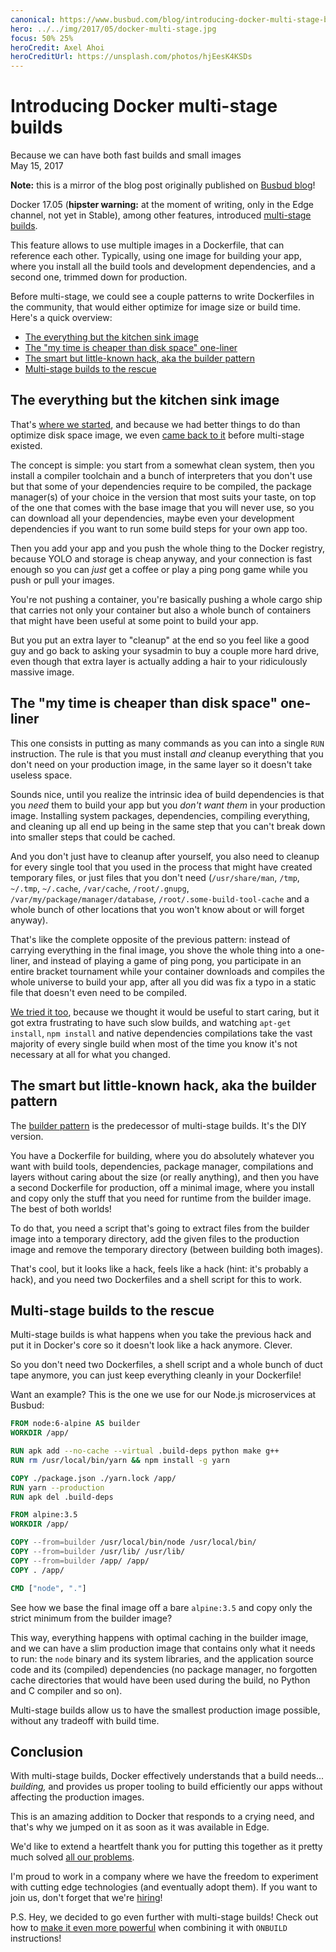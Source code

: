 ```yaml
---
canonical: https://www.busbud.com/blog/introducing-docker-multi-stage-builds/
hero: ../../img/2017/05/docker-multi-stage.jpg
focus: 50% 25%
heroCredit: Axel Ahoi
heroCreditUrl: https://unsplash.com/photos/hjEesK4KSDs
---
```


# Introducing Docker multi-stage builds
Because we can have both fast builds and small images  
May 15, 2017

<div class="note">

**Note:** this is a mirror of the blog post originally published on
[Busbud blog](https://www.busbud.com/blog/introducing-docker-multi-stage-builds/)!

</div>


Docker 17.05 (**hipster warning:** at the moment of writing, only in the
Edge channel, not yet in Stable), among other features, introduced
[multi-stage builds][multi-stage].

[multi-stage]: https://docs.docker.com/engine/userguide/eng-image/multistage-build/

This feature allows to use multiple images in a Dockerfile, that can
reference each other. Typically, using one image for building your app,
where you install all the build tools and development dependencies, and
a second one, trimmed down for production.

Before multi-stage, we could see a couple patterns to write Dockerfiles
in the community, that would either optimize for image size or build
time. Here's a quick overview:

* [The everything but the kitchen sink image](#the-everything-but-the-kitchen-sink-image)
* [The "my time is cheaper than disk space" one-liner](#the-my-time-is-cheaper-than-disk-space-one-liner)
* [The smart but little-known hack, aka the builder pattern](#the-smart-but-little-known-hack-aka-the-builder-pattern)
* [Multi-stage builds to the rescue](#multi-stage-builds-to-the-rescue)

## The everything but the kitchen sink image

That's [where we started](dockerfiles-history.md#2015-12-03-baby-steps-at-docker),
and because we had better things to do than optimize disk space image,
we even [came back to it](dockerfiles-history.md#2017-01-20-no-base-images)
before multi-stage existed.

The concept is simple: you start from a somewhat clean system, then you
install a compiler toolchain and a bunch of interpreters that you don't
use but that some of your dependencies require to be compiled, the
package manager(s) of your choice in the version that most suits your
taste, on top of the one that comes with the base image that you will
never use, so you can download all your dependencies, maybe even your
development dependencies if you want to run some build steps for your
own app too.

Then you add your app and you push the whole thing to the Docker
registry, because YOLO and storage is cheap anyway, and your connection
is fast enough so you can *just* get a coffee or play a ping pong game
while you push or pull your images.

You're not pushing a container, you're basically pushing a whole cargo
ship that carries not only your container but also a whole bunch of
containers that might have been useful at some point to build your app.

But you put an extra layer to "cleanup" at the end so you feel like a
good guy and go back to asking your sysadmin to buy a couple more hard
drive, even though that extra layer is actually adding a hair to your
ridiculously massive image.

## The "my time is cheaper than disk space" one-liner

This one consists in putting as many commands as you can into a single
`RUN` instruction. The rule is that you must install *and* cleanup
everything that you don't need on your production image, in the same
layer so it doesn't take useless space.

Sounds nice, until you realize the intrinsic idea of build dependencies
is that you *need* them to build your app but you *don't want them* in
your production image. Installing system packages, dependencies,
compiling everything, and cleaning up all end up being in the same step
that you can't break down into smaller steps that could be cached.

And you don't just have to cleanup after yourself, you also need to
cleanup for every single tool that you used in the process that might
have created temporary files, or just files that you don't need
(`/usr/share/man`, `/tmp`, `~/.tmp`, `~/.cache`, `/var/cache`,
`/root/.gnupg`, `/var/my/package/manager/database`,
`/root/.some-build-tool-cache` and a whole bunch of other locations that
you won't know about or will forget anyway).

That's like the complete opposite of the previous pattern: instead of
carrying everything in the final image, you shove the whole thing into a
one-liner, and instead of playing a game of ping pong, you participate
in an entire bracket tournament while your container downloads and
compiles the whole universe to build your app, after all you did was fix
a typo in a static file that doesn't even need to be compiled.

[We tried it too](dockerfiles-history.md#2016-02-24-first-optimizations),
because we thought it would be useful to start caring, but it got extra
frustrating to have such slow builds, and watching `apt-get install`,
`npm install` and native dependencies compilations take the vast
majority of every single build when most of the time you know
it's not necessary at all for what you changed.

## The smart but little-known hack, aka the builder pattern

The [builder pattern][builder-pattern] is the predecessor of multi-stage
builds. It's the DIY version.

[builder-pattern]: http://blog.alexellis.io/mutli-stage-docker-builds/#whatwasthebuilderpattern

You have a Dockerfile for building, where you do absolutely whatever you
want with build tools, dependencies, package manager, compilations and
layers without caring about the size (or really anything), and then you
have a second Dockerfile for production, off a minimal image, where you
install and copy only the stuff that you need for runtime from the
builder image. The best of both worlds!

To do that, you need a script that's going to extract files from the
builder image into a temporary directory, add the given files to the
production image and remove the temporary directory (between building
both images).

That's cool, but it looks like a hack, feels like a hack (hint: it's
probably a hack), and you need two Dockerfiles and a shell script for
this to work.

## Multi-stage builds to the rescue

Multi-stage builds is what happens when you take the previous hack and
put it in Docker's core so it doesn't look like a hack anymore. Clever.

So you don't need two Dockerfiles, a shell script and a whole bunch of
duct tape anymore, you can just keep everything cleanly in your
Dockerfile!

Want an example? This is the one we use for our Node.js microservices at
Busbud:

```dockerfile
FROM node:6-alpine AS builder
WORKDIR /app/

RUN apk add --no-cache --virtual .build-deps python make g++
RUN rm /usr/local/bin/yarn && npm install -g yarn

COPY ./package.json ./yarn.lock /app/
RUN yarn --production
RUN apk del .build-deps

FROM alpine:3.5
WORKDIR /app/

COPY --from=builder /usr/local/bin/node /usr/local/bin/
COPY --from=builder /usr/lib/ /usr/lib/
COPY --from=builder /app/ /app/
COPY . /app/

CMD ["node", "."]
```

See how we base the final image off a bare `alpine:3.5` and copy only
the strict minimum from the builder image?

This way, everything happens with optimal caching in the builder image,
and we can have a slim production image that contains only what it needs
to run: the `node` binary and its system libraries, and the application
source code and its (compiled) dependencies (no package manager, no
forgotten cache directories that would have been used during the build,
no Python and C compiler and so on).

Multi-stage builds allow us to have the smallest production image
possible, without any tradeoff with build time.

## Conclusion

With multi-stage builds, Docker effectively understands that a build
needs...  *building,* and provides us proper tooling to build
efficiently our apps without affecting the production images.

This is an amazing addition to Docker that responds to a crying need,
and that's why we jumped on it as soon as it was available in Edge.

We'd like to extend a heartfelt thank you for putting this together as
it pretty much solved [all our problems](dockerfiles-history.md).

I'm proud to work in a company where we have the freedom to experiment
with cutting edge technologies (and eventually adopt them). If you want
to join us, don't forget that we're [hiring]!

[hiring]: https://www.busbud.com/en/careers

P.S. Hey, we decided to go even further with multi-stage builds! Check
out how to [make it even more powerful](going-further-docker-multi-stage-builds.md)
when combining it with `ONBUILD` instructions!
